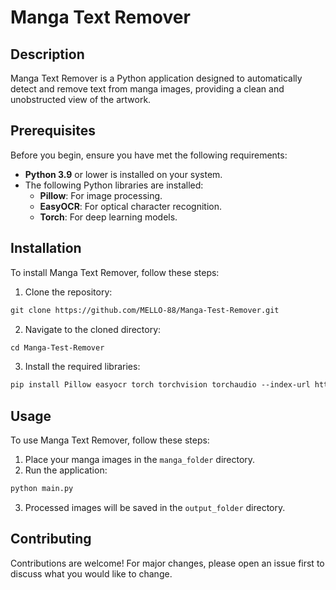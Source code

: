 # Manga Text Remover

## Description
Manga Text Remover is a Python application designed to automatically detect and remove text from manga images, providing a clean and unobstructed view of the artwork.

## Prerequisites
Before you begin, ensure you have met the following requirements:
- **Python 3.9** or lower is installed on your system.
- The following Python libraries are installed:
  - **Pillow**: For image processing.
  - **EasyOCR**: For optical character recognition.
  - **Torch**: For deep learning models.

## Installation
To install Manga Text Remover, follow these steps:

1. Clone the repository:

```markdown
git clone https://github.com/MELLO-88/Manga-Test-Remover.git
```
2. Navigate to the cloned directory:

```markdown
cd Manga-Test-Remover
```
3. Install the required libraries:

```markdown
pip install Pillow easyocr torch torchvision torchaudio --index-url https://download.pytorch.org/whl/cu121
```

## Usage
To use Manga Text Remover, follow these steps:

1. Place your manga images in the `manga_folder` directory.
2. Run the application:
```markdown
python main.py
```
3. Processed images will be saved in the `output_folder` directory.

## Contributing
Contributions are welcome! For major changes, please open an issue first to discuss what you would like to change.

